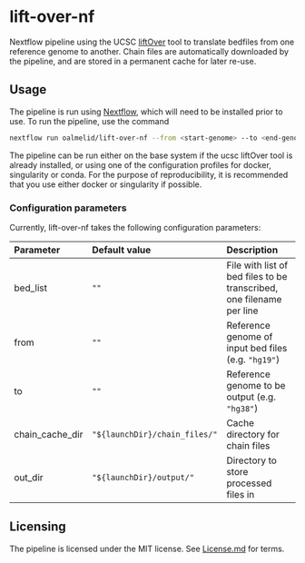 # lift-over-nf
Nextflow pipeline using the UCSC [liftOver](https://genome.ucsc.edu/cgi-bin/hgLiftOver) tool to translate bedfiles from one reference genome to another. 
Chain files are automatically downloaded by the pipeline, and are stored in a permanent cache for later re-use.

## Usage

The pipeline is run using [Nextflow](https://www.nextflow.io/), which will need to be installed prior to use. To run the pipeline, use the command

```bash
nextflow run oalmelid/lift-over-nf --from <start-genome> --to <end-genome> --bed_list <file with list of bedfiles to process> -profile <docker|singularity|conda>
```

The pipeline can be run either on the base system if the ucsc liftOver tool is already installed, or using one of the configuration profiles for docker, singularity or conda. 
For the purpose of reproducibility, it is recommended that you use either docker or singularity if possible.

### Configuration parameters

Currently, lift-over-nf takes the following configuration parameters:

| Parameter | Default value | Description |
| :---  | :---  | :-----  |
| bed_list | `""` | File with list of bed files to be transcribed, one filename per line |
| from | `""` | Reference genome of input bed files (e.g. `"hg19"`) | 
| to | `""` | Reference genome to be output (e.g. `"hg38"`) | 
| chain_cache_dir | `"${launchDir}/chain_files/"` | Cache directory for chain files | 
| out_dir | `"${launchDir}/output/"` | Directory to store processed files in |

## Licensing

The pipeline is licensed under the MIT license. See [License.md](License.md) for terms.
